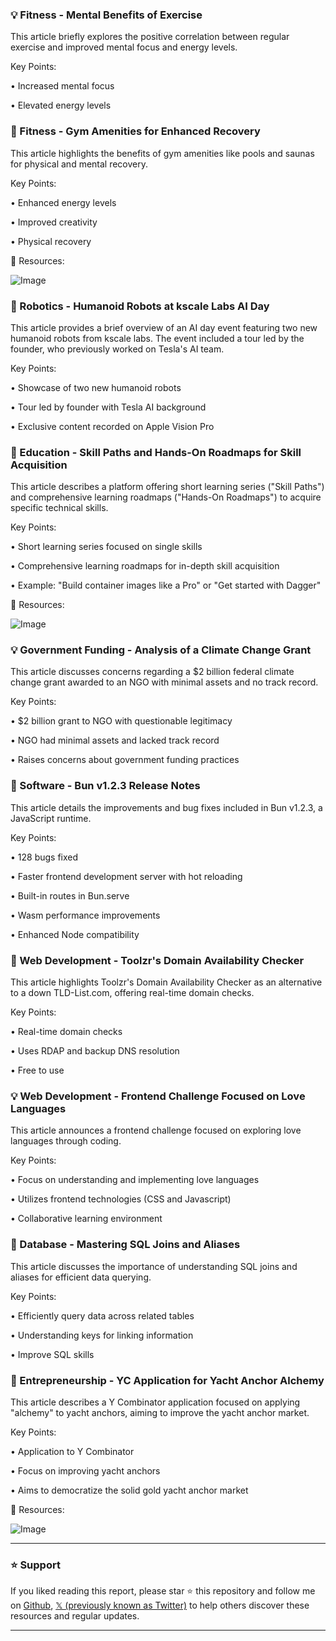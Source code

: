 ### 💡 Fitness - Mental Benefits of Exercise

This article briefly explores the positive correlation between regular exercise and improved mental focus and energy levels.

Key Points:

• Increased mental focus


• Elevated energy levels



### 🚀 Fitness - Gym Amenities for Enhanced Recovery

This article highlights the benefits of gym amenities like pools and saunas for physical and mental recovery.

Key Points:

• Enhanced energy levels


• Improved creativity


• Physical recovery


🔗 Resources:

![Image](https://pbs.twimg.com/media/Gkd2xhFXcAAPcwR?format=jpg&name=900x900)


### 🤖 Robotics -  Humanoid Robots at kscale Labs AI Day

This article provides a brief overview of an AI day event featuring two new humanoid robots from kscale labs.  The event included a tour led by the founder, who previously worked on Tesla's AI team.

Key Points:

• Showcase of two new humanoid robots


• Tour led by founder with Tesla AI background


• Exclusive content recorded on Apple Vision Pro



### 🚀 Education - Skill Paths and Hands-On Roadmaps for Skill Acquisition

This article describes a platform offering short learning series ("Skill Paths") and comprehensive learning roadmaps ("Hands-On Roadmaps") to acquire specific technical skills.

Key Points:

• Short learning series focused on single skills


• Comprehensive learning roadmaps for in-depth skill acquisition


• Example: "Build container images like a Pro" or "Get started with Dagger"


🔗 Resources:

![Image](https://pbs.twimg.com/ext_tw_video_thumb/1893370214135287809/pu/img/i1_egbC0WkAtHxkb.jpg)


### 💡 Government Funding - Analysis of a Climate Change Grant

This article discusses concerns regarding a $2 billion federal climate change grant awarded to an NGO with minimal assets and no track record.

Key Points:

• $2 billion grant to NGO with questionable legitimacy


• NGO had minimal assets and lacked track record


• Raises concerns about government funding practices



### 🤖 Software - Bun v1.2.3 Release Notes

This article details the improvements and bug fixes included in Bun v1.2.3, a JavaScript runtime.

Key Points:

• 128 bugs fixed


• Faster frontend development server with hot reloading


• Built-in routes in Bun.serve


• Wasm performance improvements


• Enhanced Node compatibility



### 🚀 Web Development - Toolzr's Domain Availability Checker

This article highlights Toolzr's Domain Availability Checker as an alternative to a down TLD-List.com, offering real-time domain checks.

Key Points:

• Real-time domain checks


• Uses RDAP and backup DNS resolution


• Free to use



### 💡 Web Development - Frontend Challenge Focused on Love Languages

This article announces a frontend challenge focused on exploring love languages through coding.

Key Points:

• Focus on understanding and implementing love languages


• Utilizes frontend technologies (CSS and Javascript)


• Collaborative learning environment



### 🤖 Database - Mastering SQL Joins and Aliases

This article discusses the importance of understanding SQL joins and aliases for efficient data querying.

Key Points:

• Efficiently query data across related tables


• Understanding keys for linking information


• Improve SQL skills


### 🚀 Entrepreneurship - YC Application for Yacht Anchor Alchemy

This article describes a Y Combinator application focused on applying "alchemy" to yacht anchors, aiming to improve the yacht anchor market.

Key Points:

• Application to Y Combinator


• Focus on improving yacht anchors


• Aims to democratize the solid gold yacht anchor market


🔗 Resources:

![Image](https://pbs.twimg.com/amplify_video_thumb/1893063737726193664/img/tqYZILDrj9Jvrkkn.jpg)


---

### ⭐️ Support

If you liked reading this report, please star ⭐️ this repository and follow me on [Github](https://github.com/Drix10), [𝕏 (previously known as Twitter)](https://x.com/DRIX_10_) to help others discover these resources and regular updates.

---